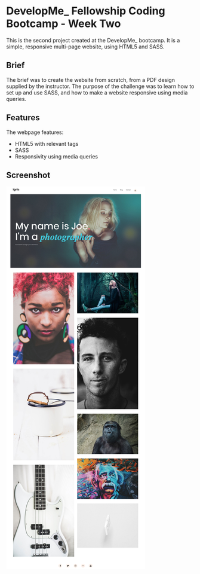# DevelopMe_ Fellowship Coding Bootcamp - Week Two
This is the second project created at the DevelopMe_ bootcamp. It is a simple, responsive multi-page website, using HTML5 and SASS.

## Brief
The brief was to create the website from scratch, from a PDF design supplied by the instructor. The purpose of the challenge was to learn how to set up and use SASS, and how to make a website responsive using media queries.

## Features
The webpage features:
* HTML5 with relevant tags
* SASS
* Responsivity using media queries

## Screenshot
![Example screenshot](./assets/images/Screenshot.jpg)

